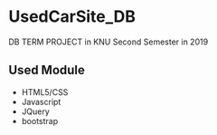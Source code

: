 # UsedCarSite_DB
DB TERM PROJECT in KNU Second Semester in 2019 

## Used Module
* HTML5/CSS
* Javascript
* JQuery
* bootstrap
